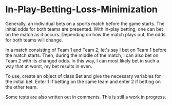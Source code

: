 # In-Play-Betting-Loss-Minimization

Generally, an individual bets on a sports match before the game starts. The initial odds for both teams are presented. With in-play betting, one can bet on the match as it occurs. Depending on how the match plays out, the odds for both teams will change. 

In a match consisting of Team 1 and Team 2, let's say I bet on Team 1 before the match starts. Then, during the middle of the match, I can also bet on Team 2 with its changed odds. In this way, I can most likely bet in such a way that at worst, my bet results in even. 

To use, create an object of class Bet and give the necessary variables for the initial bet. Enter 1 if betting on the same team and enter 2 if betting on the other team.

Some tests are also written out in comments. This is still a work in progress.


